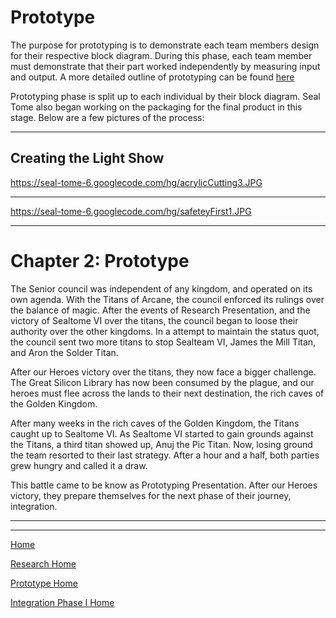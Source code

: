 # Prototype #
The purpose for prototyping is to demonstrate each team members design for their respective block diagram. During this phase, each team member must demonstrate that their part worked independently by measuring input and output.
A more detailed outline of prototyping can be found [here](http://ecen4013.okstate.edu/pages/project2/prototype.htm)

Prototyping phase is split up to each individual by their block diagram.
Seal Tome also began working on the packaging for the final product in this stage.  Below are a few pictures of the process:

---

## Creating the Light Show ##
https://seal-tome-6.googlecode.com/hg/acrylicCutting3.JPG

---

https://seal-tome-6.googlecode.com/hg/safeteyFirst1.JPG

---

# Chapter 2: Prototype #
The Senior council was independent of any kingdom, and operated on its own agenda. With the Titans of Arcane, the council enforced its rulings over the balance of magic. After the events of Research Presentation, and the victory of Sealtome VI over the titans, the council began to loose their authority over the other kingdoms. In a attempt to maintain the status quot, the council sent two more titans to stop Sealteam VI, James the Mill Titan, and Aron the Solder Titan.

After our Heroes victory over the titans, they now face a bigger challenge. The Great Silicon Library has now been consumed by the plague, and our heroes must flee across the lands to their next destination, the rich caves of the Golden Kingdom.

After many weeks in the rich caves of the Golden Kingdom, the Titans caught up to Sealtome VI. As Sealtome VI started to gain grounds against the Titans, a third titan showed up, Anuj the Pic Titan. Now, losing ground the team resorted to their last strategy. After a hour and a half, both parties grew hungry and called it a draw.

This battle came to be know as Prototyping Presentation. After our Heroes victory, they prepare themselves for the next phase of their journey, integration.



---



---

[Home](MainPage.md)

[Research Home](Research.md)

[Prototype Home](prototype.md)

[Integration Phase I Home](Integration.md)